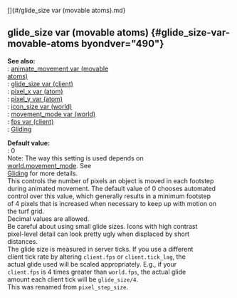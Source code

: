 []{#/glide_size var (movable atoms).md}    
## glide_size var (movable atoms) {#glide_size-var-movable-atoms byondver="490"}    
**See also:**    
:   [animate_movement var (movable    
    atoms)](/atom/movable/var/animate_movement)    
:   [glide_size var (client)](/client/var/glide_size)    
:   [pixel_x var (atom)](/atom/var/pixel_x)    
:   [pixel_y var (atom)](/atom/var/pixel_y)    
:   [icon_size var (world)](/world/var/icon_size)    
:   [movement_mode var (world)](/world/var/movement_mode)    
:   [fps var (client)](/client/var/fps)    
:   [Gliding](/%7Bnotes%7D/gliding)    
<!-- -->    
**Default value:**    
:   0    
Note: The way this setting is used depends on    
[world.movement_mode](/world/var/movement_mode). See    
[Gliding](/%7Bnotes%7D/gliding) for more details.    
This controls the number of pixels an object is moved in each footstep    
during animated movement. The default value of 0 chooses automated    
control over this value, which generally results in a minimum footstep    
of 4 pixels that is increased when necessary to keep up with motion on    
the turf grid.    
Decimal values are allowed.    
Be careful about using small glide sizes. Icons with high contrast    
pixel-level detail can look pretty ugly when displaced by short    
distances.    
The glide size is measured in server ticks. If you use a different    
client tick rate by altering `client.fps` or `client.tick_lag`, the    
actual glide used will be scaled appropriately. E.g., if your    
`client.fps` is 4 times greater than `world.fps`, the actual glide    
amount each client tick will be `glide_size/4`.    
This was renamed from `pixel_step_size`.  